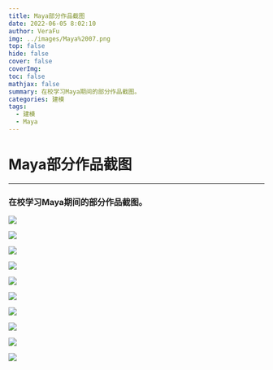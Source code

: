 ```yaml
---
title: Maya部分作品截图
date: 2022-06-05 8:02:10
author: VeraFu
img: ../images/Maya%2007.png
top: false
hide: false
cover: false
coverImg: 
toc: false
mathjax: false
summary: 在校学习Maya期间的部分作品截图。
categories: 建模
tags:
  - 建模
  - Maya
---
```

# Maya部分作品截图

***

### 在校学习Maya期间的部分作品截图。

![](../images/Maya%2001.png)

![](../images/Maya%2002.png)

![](../images/Maya%2003.png)

![](../images/Maya%2004.png)

![](../images/Maya%2005.png)

![](../images/Maya%2006.png)

![](../images/Maya%2007.png)

![](../images/Maya%2008.png)

![](../images/Maya%2009.png)

![](../images/Maya%2010.png)
